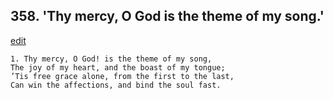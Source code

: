 
## 358.  'Thy mercy, O God is the theme of my song.'
[edit](https://docs.google.com/document/d/10bO6LFsX2cPRWdVJYQCxmbrZvpBwQoPB/edit?mode=html)



    1. Thy mercy, O God! is the theme of my song, 
    The joy of my heart, and the boast of my tongue; 
    ’Tis free grace alone, from the first to the last, 
    Can win the affections, and bind the soul fast.
